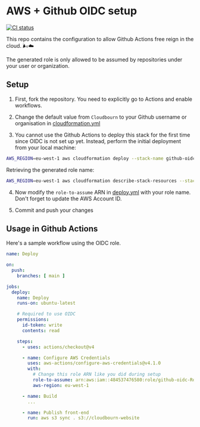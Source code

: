 # AWS + Github OIDC setup

[ ![CI status](https://github.com/Cloudbourn/github-oidc/actions/workflows/deploy.yml/badge.svg) ](https://github.com/Cloudbourn/github-oidc/actions/workflows/deploy.yml "View workflow")

This repo contains the configuration to allow Github Actions free reign in the cloud. 🌬☁

The generated role is only allowed to be assumed by repositories under your user or organization.

## Setup

1. First, fork the repository. You need to explicitly go to Actions and enable workflows.

2. Change the default value from `Cloudbourn` to your Github username or organisation in [cloudformation.yml](./cloudformation.yml)

3. You cannot use the Github Actions to deploy this stack for the first time since OIDC is not set up yet. Instead, perform the initial deployment from your local machine:

  ```sh
  AWS_REGION=eu-west-1 aws cloudformation deploy --stack-name github-oidc --template-file cloudformation.yml --capabilities CAPABILITY_IAM
  ```

  Retrieving the generated role name:

  ```sh
  AWS_REGION=eu-west-1 aws cloudformation describe-stack-resources --stack-name github-oidc --query "StackResources[?LogicalResourceId=='Role'].PhysicalResourceId" --output text
  ```

4. Now modify the `role-to-assume` ARN in [deploy.yml](./.github/workflows/deploy.yml) with your role name. Don't forget to update the AWS Account ID.

5. Commit and push your changes

## Usage in Github Actions

Here's a sample workflow using the OIDC role.

```yaml
name: Deploy

on:
  push:
    branches: [ main ]

jobs:
  deploy:
    name: Deploy
    runs-on: ubuntu-latest

    # Required to use OIDC
    permissions:
      id-token: write
      contents: read

    steps:
      - uses: actions/checkout@v4

      - name: Configure AWS Credentials
        uses: aws-actions/configure-aws-credentials@v4.1.0
        with:
          # Change this role ARN like you did during setup
          role-to-assume: arn:aws:iam::484537476580:role/github-oidc-Role-11HTWA6AOKQLC
          aws-region: eu-west-1

      - name: Build
        ...

      - name: Publish front-end
        run: aws s3 sync . s3://cloudbourn-website
```

